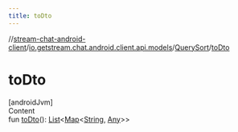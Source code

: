 ```yaml
---
title: toDto
---
```

//[stream-chat-android-client](../../../index.md)/[io.getstream.chat.android.client.api.models](../index.md)/[QuerySort](index.md)/[toDto](toDto.md)



# toDto  
[androidJvm]  
Content  
fun [toDto](toDto.md)(): [List](https://kotlinlang.org/api/latest/jvm/stdlib/kotlin.collections/-list/index.html)&lt;[Map](https://kotlinlang.org/api/latest/jvm/stdlib/kotlin.collections/-map/index.html)&lt;[String](https://kotlinlang.org/api/latest/jvm/stdlib/kotlin/-string/index.html), [Any](https://kotlinlang.org/api/latest/jvm/stdlib/kotlin/-any/index.html)&gt;&gt;  



